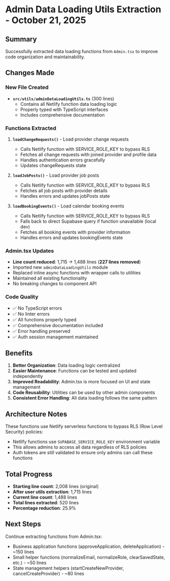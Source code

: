 # Admin Data Loading Utils Extraction - October 21, 2025

## Summary
Successfully extracted data loading functions from `Admin.tsx` to improve code organization and maintainability.

## Changes Made

### New File Created
- **`src/utils/adminDataLoadingUtils.ts`** (300 lines)
  - Contains all Netlify function data loading logic
  - Properly typed with TypeScript interfaces
  - Includes comprehensive documentation

### Functions Extracted

1. **`loadChangeRequests()`** - Load provider change requests
   - Calls Netlify function with SERVICE_ROLE_KEY to bypass RLS
   - Fetches all change requests with joined provider and profile data
   - Handles authentication errors gracefully
   - Updates changeRequests state

2. **`loadJobPosts()`** - Load provider job posts
   - Calls Netlify function with SERVICE_ROLE_KEY to bypass RLS
   - Fetches all job posts with provider details
   - Handles errors and updates jobPosts state

3. **`loadBookingEvents()`** - Load calendar booking events
   - Calls Netlify function with SERVICE_ROLE_KEY to bypass RLS
   - Falls back to direct Supabase query if function unavailable (local dev)
   - Fetches all booking events with provider information
   - Handles errors and updates bookingEvents state

### Admin.tsx Updates
- **Line count reduced**: 1,715 → 1,488 lines (**227 lines removed**)
- Imported new `adminDataLoadingUtils` module
- Replaced inline async functions with wrapper calls to utilities
- Maintained all existing functionality
- No breaking changes to component API

### Code Quality
- ✅ No TypeScript errors
- ✅ No linter errors
- ✅ All functions properly typed
- ✅ Comprehensive documentation included
- ✅ Error handling preserved
- ✅ Auth session management maintained

## Benefits
1. **Better Organization**: Data loading logic centralized
2. **Easier Maintenance**: Functions can be tested and updated independently
3. **Improved Readability**: Admin.tsx is more focused on UI and state management
4. **Code Reusability**: Utilities can be used by other admin components
5. **Consistent Error Handling**: All data loading follows the same pattern

## Architecture Notes
These functions use Netlify serverless functions to bypass RLS (Row Level Security) policies:
- Netlify functions use `SUPABASE_SERVICE_ROLE_KEY` environment variable
- This allows admins to access all data regardless of RLS policies
- Auth tokens are still validated to ensure only admins can call these functions

## Total Progress
- **Starting line count**: 2,008 lines (original)
- **After user utils extraction**: 1,715 lines
- **Current line count**: 1,488 lines
- **Total lines extracted**: 520 lines
- **Percentage reduction**: 25.9%

## Next Steps
Continue extracting functions from Admin.tsx:
- Business application functions (approveApplication, deleteApplication) - ~150 lines
- Small helper functions (normalizeEmail, normalizeRole, clearSavedState, etc.) - ~50 lines
- State management helpers (startCreateNewProvider, cancelCreateProvider) - ~80 lines


